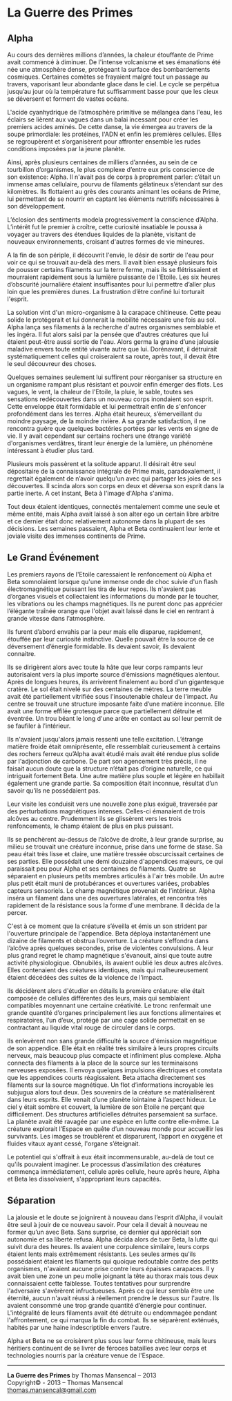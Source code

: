 # La Guerre des Primes

## Alpha

Au cours des dernières millions d’années, la chaleur étouffante de Prime avait commencé à diminuer. De l'intense volcanisme et ses émanations été née une atmosphère dense, protégeant la surface des bombardements cosmiques. Certaines comètes se frayaient malgré tout un passage au travers, vaporisant leur abondante glace dans le ciel. Le cycle se perpétua jusqu’au jour où la température fut suffisamment basse pour que les cieux se déversent et forment de vastes océans.

L'acide cyanhydrique de l’atmosphère primitive se mélangea dans l'eau, les éclairs se lièrent aux vagues dans un balai incessant pour créer les premiers acides aminés. De cette danse, la vie émergea au travers de la soupe primordiale: les protéines, l'ADN et enfin les premières cellules. Elles se regroupèrent et s’organisèrent pour affronter ensemble les rudes conditions imposées par la jeune planète.

Ainsi, après plusieurs centaines de milliers d’années, au sein de ce tourbillon d’organismes, le plus complexe d’entre eux pris conscience de son existence: Alpha. Il n'avait pas de corps à proprement parler: c’était un immense amas cellulaire, pourvu de filaments gélatineux s’étendant sur des kilomètres. Ils flottaient au grès des courants animant les océans de Prime, lui permettant de se nourrir en captant les éléments nutritifs nécessaires à son développement.

L’éclosion des sentiments modela progressivement la conscience d’Alpha. L’intérêt fut le premier à croître, cette curiosité insatiable le poussa à voyager au travers des étendues liquides de la planète, visitant de nouveaux environnements, croisant d'autres formes de vie mineures.

A la fin de son périple, il découvrit l'envie, le désir de sortir de l'eau pour voir ce qui se trouvait au-delà des mers. Il avait bien essayé plusieurs fois de pousser certains filaments sur la terre ferme, mais ils se flétrissaient et mourraient rapidement sous la lumière puissante de l'Etoile. Les six heures d’obscurité journalière étaient insuffisantes pour lui permettre d’aller plus loin que les premières dunes. La frustration d’être confiné lui torturait l'esprit. 

La solution vint d'un micro-organisme à la carapace chitineuse. Cette peau solide le protégerait et lui donnerait la mobilité nécessaire une fois au sol. Alpha lança ses filaments à la recherche d'autres organismes semblable et les ingéra. Il fut alors saisi par la pensée que d'autres créatures que lui étaient peut-être aussi sortie de l'eau. Alors germa la graine d’une jalousie maladive envers toute entité vivante autre que lui. Dorénavant, il détruirait systématiquement celles qui croiseraient sa route, après tout, il devait être le seul découvreur des choses.

Quelques semaines seulement lui suffirent pour réorganiser sa structure en un organisme rampant plus résistant et pouvoir enfin émerger des flots. Les vagues, le vent, la chaleur de l'Etoile, la pluie, le sable, toutes ses sensations redécouvertes dans un nouveau corps inondaient son esprit. Cette enveloppe était formidable et lui permettrait enfin de s'enfoncer profondément dans les terres. Alpha était heureux, s’émerveillant du moindre paysage, de la moindre rivière. A sa grande satisfaction, il ne rencontra guère que quelques bactéries portées par les vents en signe de vie. Il y avait cependant sur certains rochers une étrange variété d'organismes verdâtres, tirant leur énergie de la lumière, un phénomène intéressant à étudier plus tard.

Plusieurs mois passèrent et la solitude apparut. Il désirait être seul dépositaire de la connaissance intégrale de Prime mais, paradoxalement, il regrettait également de n’avoir quelqu'un avec qui partager les joies de ses découvertes. Il scinda alors son corps en deux et déversa son esprit dans la partie inerte. A cet instant, Beta à l'image d'Alpha s'anima.

Tout deux étaient identiques, connectés mentalement comme une seule et même entité, mais Alpha avait laissé à son alter ego un certain libre arbitre et ce dernier était donc relativement autonome dans la plupart de ses décisions. Les semaines passaient, Alpha et Beta continuaient leur lente et joviale visite des immenses continents de Prime.

## Le Grand Événement

Les premiers rayons de l'Etoile caressaient le renfoncement où Alpha et Beta somnolaient lorsque qu'une immense onde de choc suivie d'un flash électromagnétique puissant les tira de leur repos. Ils n'avaient pas d’organes visuels et collectaient les informations du monde par le toucher, les vibrations ou les champs magnétiques. Ils ne purent donc pas apprécier l’élégante traînée orange que l'objet avait laissé dans le ciel en rentrant à grande vitesse dans l’atmosphère.

Ils furent d’abord envahis par la peur mais elle disparue, rapidement, étouffée par leur curiosité instinctive. Quelle pouvait être la source de ce déversement d’énergie formidable. Ils devaient savoir, ils devaient connaitre.

Ils se dirigèrent alors avec toute la hâte que leur corps rampants leur autorisaient vers la plus importe source d’émissions magnétiques alentour. Après de longues heures, ils arrivèrent finalement au bord d'un gigantesque cratère. Le sol était nivelé sur des centaines de mètres. La terre meuble avait été partiellement vitrifiée sous l'insoutenable chaleur de l'impact. Au centre se trouvait une structure imposante faite d’une matière inconnue. Elle avait une forme effilée grotesque parce que partiellement détruite et éventrée. Un trou béant le long d'une arête en contact au sol leur permit de se faufiler à l’intérieur.

Ils n'avaient jusqu'alors jamais ressenti une telle excitation. L’étrange matière froide était omniprésente, elle ressemblait curieusement à certains des rochers ferreux qu’Alpha avait étudié mais avait été rendue plus solide par l'adjonction de carbone. De part son agencement très précis, il ne faisait aucun doute que la structure n’était pas d’origine naturelle, ce qui intriguait fortement Beta. Une autre matière plus souple et légère en habillait également une grande partie. Sa composition était inconnue, résultat d’un savoir qu’ils ne possédaient pas.

Leur visite les conduisit vers une nouvelle zone plus exiguë, traversée par des perturbations magnétiques intenses. Celles-ci émanaient de trois alcôves au centre. Prudemment ils se glissèrent vers les trois renfoncements, le champ étaient de plus en plus puissant.

Ils se penchèrent au-dessus de l’alcôve de droite, à leur grande surprise, au milieu se trouvait une créature inconnue, prise dans une forme de stase. Sa peau était très lisse et claire, une matière tressée obscurcissait certaines de ses parties. Elle possédait une demi douzaine d'appendices majeurs, ce qui paraissait peu pour Alpha et ses centaines de filaments. Quatre se séparaient en plusieurs petits membres articulés à l'air très mobile. Un autre plus petit était muni de protubérances et ouvertures variées, probables capteurs sensoriels. Le champ magnétique provenait de l’intérieur. Alpha inséra un filament dans une des ouvertures latérales, et rencontra très rapidement de la résistance sous la forme d'une membrane. Il décida de la percer.

C'est à ce moment que la créature s’éveilla et émis un son strident par l'ouverture principale de l'appendice. Beta déploya instantanément une dizaine de filaments et obstrua l’ouverture. La créature s’effondra dans l’alcôve après quelques secondes, prise de violentes convulsions. A leur plus grand regret le champ magnétique s'évanouit, ainsi que toute autre activité physiologique. Obnubilés, ils avaient oublié les deux autres alcôves. Elles contenaient des créatures identiques, mais qui malheureusement étaient décédées des suites de la violence de l’impact.

Ils décidèrent alors d'étudier en détails la première créature: elle était composée de cellules différentes des leurs, mais qui semblaient compatibles moyennant une certaine créativité. Le tronc renfermait une grande quantité d’organes principalement lies aux fonctions alimentaires et respiratoires, l’un d’eux, protégé par une cage solide permettait en se contractant au liquide vital rouge de circuler dans le corps.

Ils enlevèrent non sans grande difficulté la source d'émission magnétique de son appendice. Elle était en réalité très similaire à leurs propres circuits nerveux, mais beaucoup plus compacte et infiniment plus complexe. Alpha connecta des filaments à la place de la source sur les terminaisons nerveuses exposées. Il envoya quelques impulsions électriques et constata que les appendices courts réagissaient. Beta attacha directement ses filaments sur la source magnétique. Un flot d’informations incroyable les subjugua alors tout deux. Des souvenirs de la créature se matérialisèrent dans leurs esprits. Elle venait d’une planète lointaine à l’aspect hideux. Le ciel y était sombre et couvert, la lumière de son Etoile ne perçant que difficilement. Des structures artificielles détruites parsemaient sa surface. La planète avait été ravagée par une espèce en lutte contre elle-même. La créature explorait l’Espace en quête d’un nouveau monde pour accueillir les survivants. Les images se troublèrent et disparurent, l’apport en oxygène et fluides vitaux ayant cessé, l'organe s’éteignait.

Le potentiel qui s'offrait à eux était incommensurable, au-delà de tout ce qu'ils pouvaient imaginer. Le processus d’assimilation des créatures commença immédiatement, cellule après cellule, heure après heure, Alpha et Beta les dissolvaient, s'appropriant leurs capacités.

## Séparation

La jalousie et le doute se joignirent à nouveau dans l’esprit d’Alpha, il voulait être seul à jouir de ce nouveau savoir. Pour cela il devait à nouveau ne former qu’un avec Beta. Sans surprise, ce dernier qui appréciait son autonomie et sa liberté refusa. Alpha décida alors de tuer Beta, la lutte qui suivit dura des heures. Ils avaient une corpulence similaire, leurs corps étaient lents mais extrêmement résistants. Les seules armes qu'ils possédaient étaient les filaments qui quoique redoutable contre des petits organismes, n'avaient aucune prise contre leurs épaisses carapaces. Il y avait bien une zone un peu molle joignant la tête au thorax mais tous deux connaissaient cette faiblesse. Toutes tentatives pour surprendre l'adversaire s'avérèrent infructueuses. Après ce qui leur sembla être une éternité, aucun n'avait réussi à réellement prendre le dessus sur l'autre. Ils avaient consommé une trop grande quantité d’énergie pour continuer. L'intégralité de leurs filaments avait été détruite ou endommagée pendant l'affrontement, ce qui marqua la fin du combat. Ils se séparèrent exténués, habités par une haine indescriptible envers l'autre.

Alpha et Beta ne se croisèrent plus sous leur forme chitineuse, mais leurs héritiers continuent de se livrer de féroces batailles avec leur corps et technologies nourris par la créature venue de l'Espace.

***

**La Guerre des Primes** by Thomas Mansencal – 2013  
Copyright© - 2013 – Thomas Mansencal  
[thomas.mansencal@gmail.com](thomas.mansencal@gmail.com)